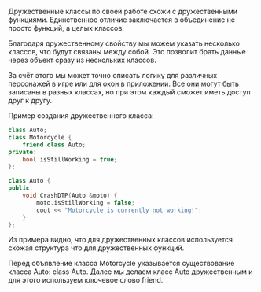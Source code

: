 Дружественные классы по своей работе схожи с дружественными функциями.
Единственное отличие заключается в объединение не просто функций, а целых классов.

Благодаря дружественному свойству мы можем указать несколько классов, что будут связаны между собой.
Это позволит брать данные через объект сразу из нескольких классов.

За счёт этого мы может точно описать логику для различных персонажей в игре или для окон в приложении.
Все они могут быть записаны в разных классах, но при этом каждый сможет иметь доступ друг к другу.

Пример создания дружественного класса:

```cpp
class Auto;
class Motorcycle {
    friend class Auto;
private:
    bool isStillWorking = true;
};

class Auto {
public:
    void CrashDTP(Auto &moto) {
        moto.isStillWorking = false;
        cout << "Motorcycle is currently not working!";
    }
};
```

Из примера видно, что для дружественных классов используется схожая структура что для дружественных функций.

Перед объявление класса Motorcycle указывается существование класса Auto: class Auto.
Далее мы делаем класс Auto дружественным и для этого используем ключевое слово friend.
